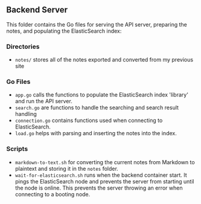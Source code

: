## Backend Server

This folder contains the Go files for serving the API server, preparing the notes, and populating the ElasticSearch index:

### Directories

- `notes/` stores all of the notes exported and converted from my previous site

### Go Files

- `app.go` calls the functions to populate the ElasticSearch index 'library' and run the API server.
- `search.go` are functions to handle the searching and search result handling
- `connection.go` contains functions used when connecting to ElasticSearch.
- `load.go` helps with parsing and inserting the notes into the index.

### Scripts

- `markdown-to-text.sh` for converting the current notes from Markdown to plaintext and storing it in the `notes` folder.
- `wait-for-elasticsearch.sh` runs when the backend container start. It pings the ElasticSearch node and prevents the server from starting until the node is online. This prevents the server throwing an error when connecting to a booting node.


